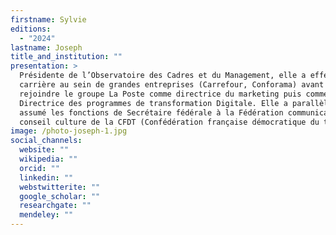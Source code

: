 ```yaml
---
firstname: Sylvie
editions:
  - "2024"
lastname: Joseph
title_and_institution: ""
presentation: >
  Présidente de l’Observatoire des Cadres et du Management, elle a effectué sa
  carrière au sein de grandes entreprises (Carrefour, Conforama) avant de
  rejoindre le groupe La Poste comme directrice du marketing puis comme
  Directrice des programmes de transformation Digitale. Elle a parallèlement
  assumé les fonctions de Secrétaire fédérale à la Fédération communication
  conseil culture de la CFDT (Confédération française démocratique du travail). 
image: /photo-joseph-1.jpg
social_channels:
  website: ""
  wikipedia: ""
  orcid: ""
  linkedin: ""
  webstwitterite: ""
  google_scholar: ""
  researchgate: ""
  mendeley: ""
---
```

